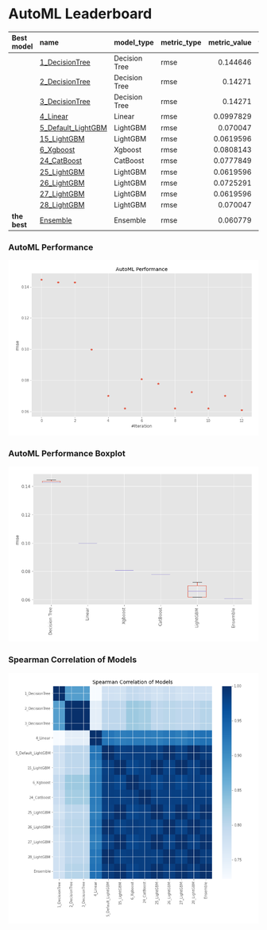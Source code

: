 # AutoML Leaderboard

| Best model   | name                                               | model_type    | metric_type   |   metric_value |   train_time |
|:-------------|:---------------------------------------------------|:--------------|:--------------|---------------:|-------------:|
|              | [1_DecisionTree](1_DecisionTree/README.md)         | Decision Tree | rmse          |      0.144646  |         0.38 |
|              | [2_DecisionTree](2_DecisionTree/README.md)         | Decision Tree | rmse          |      0.14271   |         0.38 |
|              | [3_DecisionTree](3_DecisionTree/README.md)         | Decision Tree | rmse          |      0.14271   |         0.4  |
|              | [4_Linear](4_Linear/README.md)                     | Linear        | rmse          |      0.0997829 |         0.43 |
|              | [5_Default_LightGBM](5_Default_LightGBM/README.md) | LightGBM      | rmse          |      0.070047  |         0.67 |
|              | [15_LightGBM](15_LightGBM/README.md)               | LightGBM      | rmse          |      0.0619596 |         0.55 |
|              | [6_Xgboost](6_Xgboost/README.md)                   | Xgboost       | rmse          |      0.0808143 |         0.67 |
|              | [24_CatBoost](24_CatBoost/README.md)               | CatBoost      | rmse          |      0.0777849 |         1.99 |
|              | [25_LightGBM](25_LightGBM/README.md)               | LightGBM      | rmse          |      0.0619596 |         0.61 |
|              | [26_LightGBM](26_LightGBM/README.md)               | LightGBM      | rmse          |      0.0725291 |         0.7  |
|              | [27_LightGBM](27_LightGBM/README.md)               | LightGBM      | rmse          |      0.0619596 |         0.61 |
|              | [28_LightGBM](28_LightGBM/README.md)               | LightGBM      | rmse          |      0.070047  |         0.65 |
| **the best** | [Ensemble](Ensemble/README.md)                     | Ensemble      | rmse          |      0.060779  |         0.34 |

### AutoML Performance
![AutoML Performance](ldb_performance.png)

### AutoML Performance Boxplot
![AutoML Performance Boxplot](ldb_performance_boxplot.png)

### Spearman Correlation of Models
![models spearman correlation](correlation_heatmap.png)

